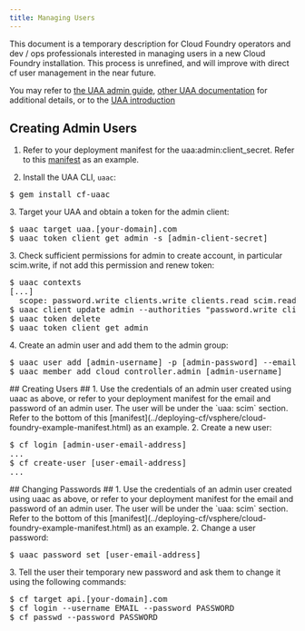 ```yaml
---
title: Managing Users
---
```


This document is a temporary description for Cloud Foundry operators and dev / ops professionals interested in managing users in a new Cloud Foundry installation. This process is unrefined, and will improve with direct cf user management in the near future.

You may refer to [the UAA admin guide](https://github.com/cloudfoundry/uaa/blob/master/docs/Sysadmin-Guide.rst), [other UAA documentation](https://github.com/cloudfoundry/uaa/tree/master/docs) for additional details,
or to the [UAA introduction](../architecture/uaa.html.html)

## <a id='creating-admin-users'></a> Creating Admin Users ##

1. Refer to your deployment manifest for the uaa:admin:client_secret. Refer to this [manifest](../deploying-cf/vsphere/cloud-foundry-example-manifest.html) as an example.

2. Install the UAA CLI, `uaac`:
<pre class="terminal">
$ gem install cf-uaac
</pre class="terminal">

3. Target your UAA and obtain a token for the admin client:
<pre class="terminal">
$ uaac target uaa.[your-domain].com
$ uaac token client get admin -s [admin-client-secret]
</pre class="terminal">

3. Check sufficient permissions for admin to create account, in particular scim.write, if not add this permission and renew token:
<pre class="terminal">
$ uaac contexts
[...]
  scope: password.write clients.write clients.read scim.read uaa.admin clients.secret
$ uaac client update admin --authorities "password.write clients.write clients.read scim.read uaa.admin clients.secret scim.write"
$ uaac token delete
$ uaac token client get admin
</pre class="terminal">

4. Create an admin user and add them to the admin group:
<pre class="terminal">
$ uaac user add [admin-username] -p [admin-password] --emails [admin-user-email-address]
$ uaac member add cloud_controller.admin [admin-username]
</pre class="terminal">

## <a id='creating-users'></a> Creating Users ##

1. Use the credentials of an admin user created using uaac as above, or refer to your deployment manifest for the email and password of an admin user. The user will be under the `uaa: scim` section. Refer to the bottom of this [manifest](../deploying-cf/vsphere/cloud-foundry-example-manifest.html) as an example.

2. Create a new user:
<pre class="terminal">
$ cf login [admin-user-email-address]
...
$ cf create-user [user-email-address]
...
</pre class="terminal">

## <a id='changing-passwords'></a> Changing Passwords ##

1. Use the credentials of an admin user created using uaac as above, or refer to your deployment manifest for the email and password of an admin user. The user will be under the `uaa: scim` section. Refer to the bottom of this [manifest](../deploying-cf/vsphere/cloud-foundry-example-manifest.html) as an example.

2. Change a user password:
<pre class="terminal">
$ uaac password set [user-email-address]
</pre class="terminal">

3. Tell the user their temporary new password and ask them to change it using the following commands:
<pre class="terminal">
$ cf target api.[your-domain].com
$ cf login --username EMAIL --password PASSWORD
$ cf passwd --password PASSWORD
</pre class="terminal">
